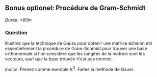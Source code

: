 

## Bonus optionel: Procédure de Gram-Schmidt

*Durée: >60m*

### Question

Illustrez que la technique de Gauss pour obtenir une matrice échelon est essentiellement la procédure de Gram-Schmidt pour trouver une base orthonormale si l'on considère que les rangées de la matrice sont les vecteurs, sauf que la base trouvée n'est pas normée.

*Indice*: Prenez comme exemple $\mathbb{R}^3$.  Faites la méthode de Gauss 

